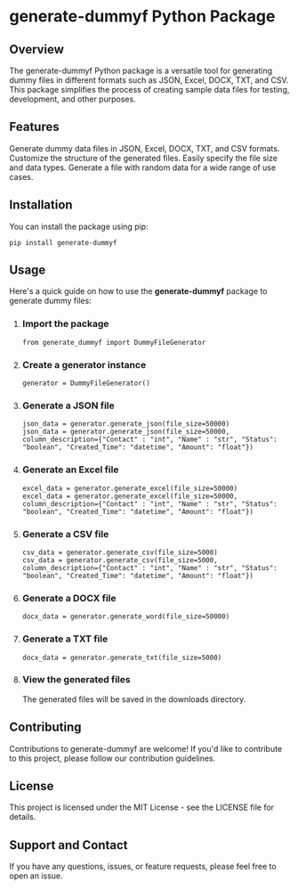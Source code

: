 # generate-dummyf Python Package #

## Overview ##
   The generate-dummyf Python package is a versatile tool for generating dummy files in different formats such as JSON, Excel, DOCX, TXT, and CSV. This package 
   simplifies the process of creating sample data files for testing, development, and other purposes.

## Features ##
   Generate dummy data files in JSON, Excel, DOCX, TXT, and CSV formats. Customize the structure of the generated files. Easily specify the file size and  data 
   types. Generate a file with random data for a wide range of use cases.

## Installation ##
   You can install the package using pip:

   ```
   pip install generate-dummyf
   ```

## Usage ##
   Here's a quick guide on how to use the **generate-dummyf** package to generate dummy files: 

1. ### Import the package ###
   ```
   from generate_dummyf import DummyFileGenerator
   ```

2. ### Create a generator instance ###
   ```
   generator = DummyFileGenerator()
   ```

3. ### Generate a JSON file ###
   ```
   json_data = generator.generate_json(file_size=50000)
   json_data = generator.generate_json(file_size=50000, column_description={"Contact" : "int", "Name" : "str", "Status": "boolean", "Created_Time": "datetime", "Amount": "float"})
   ```

4. ### Generate an Excel file ###
   ```
   excel_data = generator.generate_excel(file_size=50000)
   excel_data = generator.generate_excel(file_size=50000, column_description={"Contact" : "int", "Name" : "str", "Status": "boolean", "Created_Time": "datetime", "Amount": "float"})
   ```

5. ### Generate a CSV file 
   ```
   csv_data = generator.generate_csv(file_size=5000)
   csv_data = generator.generate_csv(file_size=5000, column_description={"Contact" : "int", "Name" : "str", "Status": "boolean", "Created_Time": "datetime", "Amount": "float"})
   ```

6. ### Generate a DOCX file ###
   ```
   docx_data = generator.generate_word(file_size=50000)
   ```

7. ### Generate a TXT file ###
   ```
   docx_data = generator.generate_txt(file_size=5000)
   ```

8. ### View the generated files ###
   The generated files will be saved in the downloads directory.

## Contributing ##
   Contributions to generate-dummyf are welcome! If you'd like to contribute to this project, please follow our contribution guidelines.

## License ##
   This project is licensed under the MIT License - see the LICENSE file for details.

## Support and Contact ##
   If you have any questions, issues, or feature requests, please feel free to open an issue.